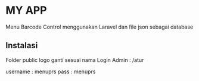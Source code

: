 # MY APP

Menu Barcode Control menggunakan Laravel dan file json sebagai database

## Instalasi

Folder public logo ganti sesuai nama
Login Admin : /atur

username : menuprs
pass : menuprs
